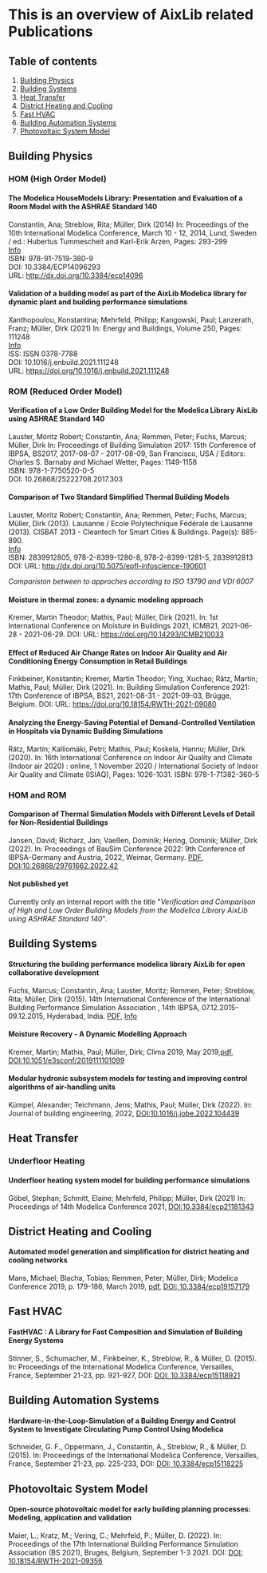 # This is an overview of AixLib related Publications

## Table of contents
1. [Building Physics](#buildingphysics)
1. [Building Systems](#buildingsystems)
1. [Heat Transfer](#heattransfer)
1. [District Heating and Cooling](#dhc)
1. [Fast HVAC](#fasthvac)
1. [Building Automation Systems](#bas)
1. [Photovoltaic System Model](#pv)


## Building Physics <a name="buildingphysics"></a>

### HOM (High Order Model)

#### The Modelica HouseModels Library: Presentation and Evaluation of a Room Model with the ASHRAE Standard 140
Constantin, Ana; Streblow, Rita; Müller, Dirk (2014)
In: Proceedings of the 10th International Modelica Conference, March 10 - 12, 2014, Lund, Sweden / ed.: Hubertus Tummescheit and Karl-Erik Arzen, Pages: 293-299  
[Info](http://www.ebc.eonerc.rwth-aachen.de/go/id/dncb/lidx/1/file/225819)  
ISBN: 978-91-7519-380-9     
DOI: 10.3384/ECP14096293   
URL: http://dx.doi.org/10.3384/ecp14096

#### Validation of a building model as part of the AixLib Modelica library for dynamic plant and building performance simulations
Xanthopoulou, Konstantina; Mehrfeld, Philipp; Kangowski, Paul; Lanzerath, Franz; Müller, Dirk (2021)
In: Energy and Buildings, Volume 250, Pages: 111248  
[Info](http://www.ebc.eonerc.rwth-aachen.de/go/id/dncb/lidx/1/file/225819)  
ISS: ISSN 0378-7788     
DOI: 10.1016/j.enbuild.2021.111248   
URL: https://doi.org/10.1016/j.enbuild.2021.111248

### ROM (Reduced Order Model)

#### Verification of a Low Order Building Model for the Modelica Library AixLib using ASHRAE Standard 140
Lauster, Moritz Robert; Constantin, Ana; Remmen, Peter; Fuchs, Marcus; Müller, Dirk
In: Proceedings of Building Simulation 2017: 15th Conference of IBPSA, BS2017, 2017-08-07 - 2017-08-09, San Francisco, USA / Editors: Charles S. Barnaby and Michael Wetter, Pages: 1149-1158  
ISBN: 978-1-7750520-0-5  
DOI: 10.26868/25222708.2017.303  

#### Comparison of Two Standard Simplified Thermal Building Models
Lauster, Moritz Robert; Constantin, Ana; Remmen, Peter; Fuchs, Marcus; Müller, Dirk (2013). Lausanne / Ecole Polytechnique Fédérale de Lausanne (2013). CISBAT 2013 - Cleantech for Smart Cities & Buildings. Page(s): 885-890.  
[Info](http://www.ebc.eonerc.rwth-aachen.de/go/id/dncb/lidx/1/file/225169)    
ISBN: 2839912805, 978-2-8399-1280-8, 978-2-8399-1281-5, 2839912813  
DOI: URL: http://dx.doi.org/10.5075/epfl-infoscience-190601

*Compariston between to approches according to ISO 13790 and VDI 6007*

#### Moisture in thermal zones: a dynamic modeling approach
Kremer, Martin Theodor; Mathis, Paul; Müller, Dirk (2021). In: 1st International Conference on Moisture in Buildings 2021, ICMB21, 2021-06-28 - 2021-06-29.
DOI: URL: https://doi.org/10.14293/ICMB210033

#### Effect of Reduced Air Change Rates on Indoor Air Quality and Air Conditioning Energy Consumption in Retail Buildings
Finkbeiner, Konstantin; Kremer, Martin Theodor; Ying, Xuchao; Rätz, Martin; Mathis, Paul; Müller, Dirk (2021). In: Building Simulation Conference 2021: 17th Conference of IBPSA, BS21, 2021-08-31 - 2021-09-03, Brügge, Belgium.
DOI: URL: https://doi.org/10.18154/RWTH-2021-09080


#### Analyzing the Energy-Saving Potential of Demand-Controlled Ventilation in Hospitals via Dynamic Building Simulations
Rätz, Martin; Kalliomäki, Petri; Mathis, Paul; Koskela, Hannu; Müller, Dirk (2020). In: 16th International Conference on Indoor Air Quality and Climate (Indoor air 2020) : online, 1 November 2020 / International Society of Indoor Air Quality and Climate (ISIAQ), Pages: 1026-1031.
ISBN: 978-1-71382-360-5 

### HOM and ROM

#### Comparison of Thermal Simulation Models with Different Levels of Detail for Non-Residential Buildings
Jansen, David; Richarz, Jan; Vaeßen, Dominik; Hering, Dominik; Müller, Dirk (2022). In: Proceedings of BauSim Conference 2022:  9th Conference of IBPSA-Germany and Austria, 2022, Weimar, Germany. [PDF](https://publications.ibpsa.org/proceedings/bausim/2022/papers/bausim2022_Jansen_David.pdf), [DOI:10.26868/29761662.2022.42](https://doi.org/10.26868/29761662.2022.42)
#### Not published yet
Currently only an internal report with the title "*Verification and Comparison of High and Low Order Building Models from the Modelica Library AixLib using ASHRAE Standard 140*".


## Building Systems <a name="buildingsystems"></a>

#### Structuring the building performance modelica library AixLib for open collaborative development
Fuchs, Marcus; Constantin, Ana; Lauster, Moritz; Remmen, Peter; Streblow, Rita; Müller, Dirk (2015). 14th International Conference of the International Building Performance Simulation Association , 14th IBPSA, 07.12.2015-09.12.2015, Hyderabad, India. [PDF](http://www.ibpsa.org/proceedings/BS2015/p2202.pdf), [Info](http://www.ebc.eonerc.rwth-aachen.de/cms/E-ON-ERC-EBC/Forschung/Publikationen/~dncb/Details/?file=540827&lidx=1)


#### Moisture Recovery - A Dynamic Modelling Approach
Kremer, Martin; Mathis, Paul; Müller, Dirk; Clima 2019, May 2019,[pdf](https://www.e3s-conferences.org/articles/e3sconf/pdf/2019/37/e3sconf_clima2019_01099.pdf), [DOI:10.1051/e3sconf/2019111101099](https://doi.org/10.1051/e3sconf/201911101099)

#### Modular hydronic subsystem models for testing and improving control algorithms of air-handling units
Kümpel, Alexander; Teichmann, Jens; Mathis, Paul; Müller, Dirk (2022).
In: Journal of building engineering, 2022,
[DOI:10.1016/j.jobe.2022.104439 ](https://doi.org/10.1016/j.jobe.2022.104439 )

## Heat Transfer <a name="heattransfer"></a>
### Underfloor Heating
#### Underfloor heating system model for building performance simulations
Göbel, Stephan; Schmitt, Elaine; Mehrfeld, Philipp; Müller, Dirk (2021)
In: Proceedings of 14th Modelica Conference 2021,
[DOI:10.3384/ecp21181343](https://doi.org/10.3384/ecp21181343)

## District Heating and Cooling <a name="dhc"></a>

#### Automated model generation and simplification for district heating and cooling networks
Mans, Michael; Blacha, Tobias; Remmen, Peter; Müller, Dirk; Modelica Conference 2019, p. 179-186, March 2019, [pdf](http://www.ep.liu.se/ecp/157/ecp19157.pdf), [DOI: 10.3384/ecp19157179](http://dx.doi.org/10.3384/ecp19157179)


## Fast HVAC <a name="fasthvac"></a>

#### FastHVAC : A Library for Fast Composition and Simulation of Building Energy Systems
Stinner, S., Schumacher, M., Finkbeiner, K., Streblow, R., & Müller, D. (2015). In: Proceedings of the International Modelica Conference, Versailles, France, September 21-23, pp. 921-927, DOI: [DOI: 10.3384/ecp15118921](http://dx.doi.org/10.3384/ecp15118921)


## Building Automation Systems <a name="bas"></a>

#### Hardware-in-the-Loop-Simulation of a Building Energy and Control System to Investigate Circulating Pump Control Using Modelica
Schneider, G. F., Oppermann, J., Constantin, A., Streblow, R., & Müller, D. (2015). In: Proceedings of the International Modelica Conference, Versailles, France, September 21-23, pp. 225-233, DOI: [DOI: 10.3384/ecp15118225](http://dx.doi.org/10.3384/ecp15118225)

## Photovoltaic System Model <a name="pv"></a>

#### Open-source photovoltaic model for early building planning processes: Modeling, application and validation
Maier, L.; Kratz, M.; Vering, C.; Mehrfeld, P.; Müller, D. (2022). In: Proceedings of the 17th International Building Performance Simulation Association (BS 2021),
Bruges, Belgium, September 1-3 2021. DOI: [DOI: 10.18154/RWTH-2021-09356](http://dx.doi.org/10.18154/RWTH-2021-09356)
